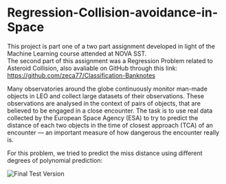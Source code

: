 # Regression-Collision-avoidance-in-Space
This project is part one  of a two part assignment developed in light of the Machine Learning course attended at NOVA SST.
<br /> The second part of this assignment was a Regression Problem related to Asteroid Collision, also avaliable on GitHub through this link: 
<br /> https://github.com/zeca77/Classification-Banknotes


Many observatories around the globe continuously monitor man-made objects in LEO and
collect large datasets of their observations. These observations are analysed in the context of pairs
of objects, that are believed to be engaged in a close encounter. The task is to use real data
collected by the European Space Agency (ESA) to try to predict the distance of each two objects
in the time of closest approach (TCA) of an encounter — an important measure of how dangerous
the encounter really is.

For this problem, we tried to predict the miss distance using different degrees of polynomial prediction:

![Final Test Version](https://user-images.githubusercontent.com/45294533/220662382-547e7b46-8385-4f14-8a6b-6274322af265.png)

